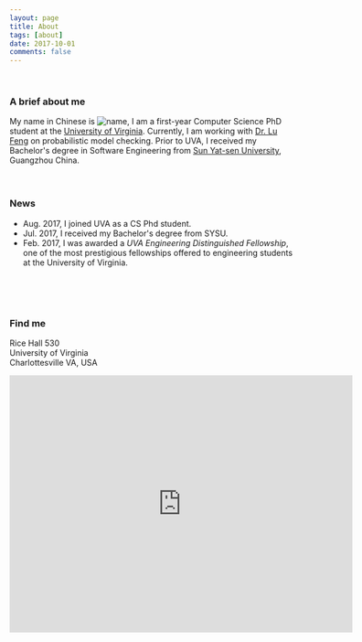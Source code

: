 ```yaml
---
layout: page
title: About
tags: [about]
date: 2017-10-01
comments: false
---
```

    
### A brief about me
My name in Chinese is ![name]('assets/img/name.jpg'), I am a first-year Computer Science PhD student at the [University of Virginia](http://www.virginia.edu/). Currently, I am working with [Dr. Lu Feng](http://www.cs.virginia.edu/~lufeng/index.html) on probabilistic model checking. Prior to UVA, I received my Bachelor's degree in Software Engineering from [Sun Yat-sen University](http://www.sysu.edu.cn/2012/en/index.htm), Guangzhou China. 
<br>
<br>
<br>

### News
- Aug. 2017, I joined UVA as a CS Phd student.
- Jul. 2017, I received my Bachelor's degree from SYSU.
- Feb. 2017, I was awarded a *UVA Engineering Distinguished Fellowship*, one of the most prestigious fellowships offered to engineering students at the University of Virginia. 
<br>
<br>
<br>

### Find me                          
Rice Hall 530 <br>
University of Virginia <br>
Charlottesville VA, USA
<iframe src="https://www.google.com/maps/embed?pb=!1m18!1m12!1m3!1d3142.6640259805117!2d-78.51291658412367!3d38.031611329713534!2m3!1f0!2f0!3f0!3m2!1i1024!2i768!4f13.1!3m3!1m2!1s0x89b3865b677c5335%3A0x6490aa88130497ec!2sRice+Hall+Information+Technology+Engineering+Building%2C+85+Engineer&#39;s+Way%2C+Charlottesville%2C+VA+22903!5e0!3m2!1sen!2sus!4v1507406545368" width="600" height="450" frameborder="0" style="border:0" allowfullscreen></iframe>


